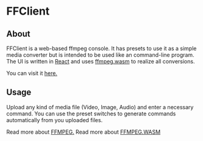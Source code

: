 # FFClient

## About

FFClient is a web-based ffmpeg console.
It has presets to use it as a simple media converter but is intended to be used like an command-line program.
The UI is written in [React](https://reactjs.org/) and uses [ffmpeg.wasm](https://github.com/ffmpegwasm/ffmpeg.wasm) to realize all conversions.

You can visit it [here.](https://fsimageries.github.io/ffclient/)

## Usage

Upload any kind of media file (Video, Image, Audio) and enter a necessary command.
You can use the preset switches to generate commands automatically from you uploaded files.

Read more about [FFMPEG.](https://www.ffmpeg.org/about.html)
Read more about [FFMPEG.WASM](https://ffmpegwasm.netlify.app/)
